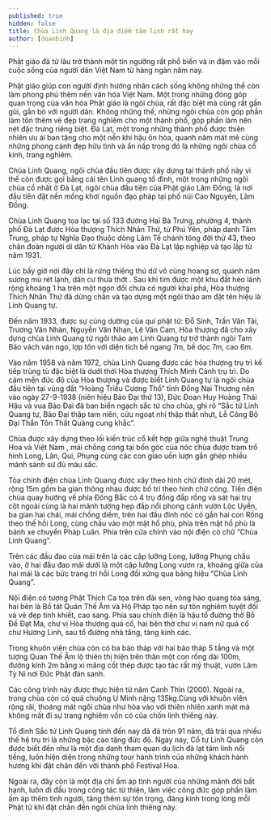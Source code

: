 ```yaml
---
published: true
hidden: false
title: Chùa Linh Quang là địa điểm tâm linh rất hay
author: [doanbinh] 
---
```


Phật giáo đã từ lâu trở thành một tín ngưỡng rất phổ biến và in đậm vào mỗi cuộc sống của người dân Việt Nam từ hàng ngàn năm nay.

Phật giáo giúp con người định hướng nhân cách sống không những thế còn làm phong phú thêm nền văn hóa Việt Nam. Một trong những đóng góp quan trọng của văn hóa Phật giáo là ngôi chùa, rất đặc biệt mà cũng rất gần gũi, gắn bó với người dân. Không những thế, những ngôi chùa còn góp phần làm tôn thêm vẻ đẹp trang nghiêm cho một thành phố, góp phần làm nên nét đặc trưng riêng biệt. Đà Lạt, một trong những thành phố được thiên nhiên ưu ái ban tặng cho một nền khí hậu ôn hòa, quanh năm mát mẻ cùng những phong cảnh đẹp hữu tình và ẩn nấp trong đó là những ngôi chùa cổ kính, trang nghiêm.

Chùa Linh Quang, ngôi chùa đầu tiên được xây dựng tại thành phố này vì thế còn được gọi bằng cái tên Linh quang tổ đình, một trong những ngôi chùa cổ nhất ở Đà Lạt, ngôi chùa đầu tiên của Phật giáo Lâm Đồng, là nơi đầu tiên đặt nền mống khơi nguồn đạo pháp tại phố núi Cao Nguyên, Lâm Đồng.

Chùa Linh Quang tọa lạc tại số 133 đường Hai Bà Trưng, phường 4,  thành phố Đà Lạt được Hòa thượng Thích Nhân Thứ, từ Phú Yên, pháp danh Tâm Trung, pháp tự Nghĩa Đạo thuộc dòng Lâm Tế chánh tông đời thứ 43, theo chân đoàn người di dân từ Khánh Hòa vào Đà Lạt lập nghiệp và tạo lập từ năm 1931.


Lúc bấy giờ nơi đây chỉ là rừng thiêng thú dữ vô cùng hoang sơ, quanh năm sương mù rét lạnh, dân cư thưa thớt . Sau khi tìm được một khu đất hẻo lánh rộng khoảng 1 ha trên một ngọn đồi chưa có người khai phá, Hòa thượng Thích Nhân Thứ đã dừng chân và tạo dựng một ngôi thảo am đặt tên hiệu là Linh Quang tự.

Đến năm 1933, được sự cúng dường của quí phật tử: Đỗ Sinh, Trần Văn Tài, Trương Văn Nhàn, Nguyễn Văn Nhạn, Lê Văn Cam, Hòa thượng đã cho xây dựng chùa Linh Quang từ ngôi thảo am Linh Quang tự trở thành ngôi Tam Bảo vách ván ngo, lợp tôn với diện tích bề ngang 7m, bề dọc 7m, cao 6m.

Vào năm 1958 và năm 1972, chùa Linh Quang được các hòa thượng trụ trì kế tiếp trùng tù đặc biệt là dưới thời  Hòa thượng Thích Minh Cảnh trụ trì. Do cảm mến đức độ của Hòa thượng và được biết Linh Quang tự  là ngôi chùa đầu tiên tại vùng đất “Hoàng Triều Cương Thổ” tỉnh Đồng Nai Thượng nên vào ngày  27-9-1938 (niên hiệu Bảo Đại thứ 13), Đức Đoan Huy Hoàng Thái Hậu và vua Bảo Đại đã ban biển ngạch sắc tứ cho chùa, ghi rõ “Sắc tứ Linh Quang tự, Bảo Đại thập tam niên, cửu ngoạt nhị thập thất nhựt, Lễ Công Bộ Đại Thần Tôn Thất Quảng cung khắc”.

Chùa được xây dựng theo lối kiến trúc cổ kết hợp giữa nghệ thuật Trung Hoa và Việt Nam , mái chồng cong tại bốn góc của nóc chùa được trạm trổ hình Long, Lân, Qui, Phụng cùng các con giao uốn lượn gắn ghép nhiều mảnh sành sứ đủ màu sắc.

Tòa chính điện chùa Linh Quang  được xây theo hình chữ đinh dài 20 mét, rộng 15m gồm ba gian thông nhau được bố trí theo hình chữ công. Tiền điện  chùa quay hướng về phía Đông Bắc có 4 trụ đồng đắp rồng và sát hai trụ cột ngoài cùng là hai mãnh tường hẹp đắp nổi phong cảnh vườn Lộc Uyển, ba gian hai chái, mái chồng diềm, trên hai đầu  đỉnh nóc có gắn hai con Rồng theo thế hồi Long, cùng chầu vào một mặt hổ phù, phía trên mặt hổ phù là bánh xe chuyển Pháp Luân. Phía trên cửa chính vào nội điện có chữ “Chùa Linh Quang”.


Trên các đầu đao của mái trên là các cặp lưỡng Long, lưỡng Phụng chầu vào, ở hai đầu đao mái dưới là một cặp lưỡng Long vươn ra, khoảng giữa của hai mái là các bức trang trí hồi Long đối xứng qua bảng hiệu “Chùa Linh Quang”.

Nội điện có tượng Phật Thích Ca tọa trên đài sen, vòng hào quang tỏa sáng, hai bên là Bồ tát Quán Thế Âm và Hộ Pháp tạo nên sự tôn nghiêm tuyệt đối và vẻ đẹp tinh khiết, cao sang. Phía sau chính điện là hậu tổ đường thờ Bồ Đề Đạt Ma, chư vị Hòa thượng quá cố, hai bên thờ chư vị nam nữ quá cố chư Hương Linh, sau tổ đường nhà tăng, tàng kinh các.

Trong khuôn viên chùa còn có ba bảo tháp với hai bảo tháp 5 tầng và một tượng Quan Thế Âm lộ thiên thị hiện trên thân một con rồng dài 100m, đường kính 2m bằng xi măng cốt thép được tạo tác rất mỹ thuật, vườn Lâm Tỳ Ni nơi Đức Phật đản sanh.


Các công trình này được thực hiện từ năm Canh Thìn (2000). Ngoài ra, trong chùa còn có quả chuông U Minh nặng 135kg.Cùng với khuôn viên rộng rãi, thoáng mát ngôi chùa như hòa vào với thiên nhiên xanh mát mà không mất đi sự trang nghiêm vốn có của chốn linh thiêng này.

Tổ đình Sắc tứ Linh Quang tính đến nay đã đã tròn 91 năm, đã trải qua nhiều thế hệ trụ trì là những bậc cao tăng đức độ. Ngày nay, Cổ tự Linh Quang còn được biết đến như là một địa danh tham quan du lịch đà lạt tâm linh nổi tiếng, luôn hiện diện trong những tour hành trình của những khách hành hương khi đặt chân đến với thành phố Festival Hoa.

Ngoài ra, đây còn là một địa chỉ ấm áp tình người của những mãnh đời bất hạnh, luôn đi đầu trong công tác từ thiện, làm việc công đức góp phần làm ấm áp thêm tình người, tăng thêm sự tôn trọng, đáng kính trong lòng mỗi Phật tử khi đặt chân đến ngôi chùa linh thiêng này.